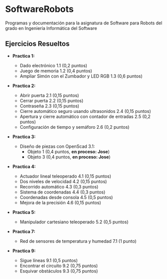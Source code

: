 # SoftwareRobots
Programas y documentación para la asignatura de Software para Robots del grado en Ingeniería Informática del Software

## Ejercicios Resueltos

- **Practica 1:**

    - Dado electrónico 1.1 (0,2 puntos)
    - Juego de memoria 1.2 (0,4 puntos)
    - Ampliar Simón con el Zumbador y LED RGB 1.3 (0,6 puntos)

- **Practica 2:**

    - Abrir puerta 2.1 (0,15 puntos)
    - Cerrar puerta 2.2 (0,15 puntos)
    - Contraseña 2.3 (0,15 puntos)
    - Cierre automático seguro usando ultrasonidos 2.4 (0,15 puntos)
    - Apertura y cierre automático con contador de entradas 2.5 (0,2 puntos)
    - Configuración de tiempo y semáforo 2.6 (0,2 puntos)

- **Practica 3:**

    - Diseño de piezas con OpenScad 3.1:
        - Objeto 1 (0,4 puntos, **en proceso: Jose**)
        - Objeto 3 (0,4 puntos, **en proceso: Jose**)

- **Practica 4:**

    - Actuador lineal teleoperado 4.1 (0,15 puntos)
    - Dos niveles de velocidad 4.2 (0,15 puntos)
    - Recorrido automático 4.3 (0,3 puntos)
    - Sistema de coordenadas 4.4 (0,3 puntos)
    - Coordenadas desde consola 4.5 (0,5 puntos)
    - Mejora de la precisión 4.6 (0,15 puntos)

- **Practica 5:**

    - Manipulador cartesiano teleoperado 5.2 (0,5 puntos)
    
- **Practica 7:**

    - Red de sensores de temperatura y humedad 7.1 (1 punto)
    
- **Practica 9:**

    - Sigue líneas 9.1 (0,5 puntos)
    - Encontrar el circuito 9.2 (0,75 puntos)
    - Esquivar obstáculos 9.3 (0,75 puntos)

